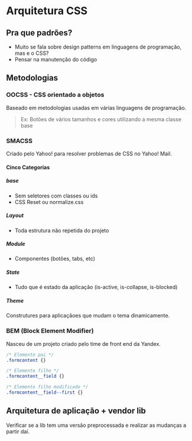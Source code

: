 # Arquitetura CSS

## Pra que padrões?
* Muito se fala sobre design patterns em linguagens de programação, mas e o CSS?
* Pensar na manutenção do código

## Metodologias

### OOCSS - CSS orientado a objetos
Baseado em metodologias usadas em várias linguagens de programação.

> Ex: Botões de vários tamanhos e cores utilizando a mesma classe base

### SMACSS
Criado pelo Yahoo! para resolver problemas de CSS no Yahoo! Mail.

#### Cinco Categorias

##### base
* Sem seletores com classes ou ids
* CSS Reset ou normalize.css

##### Layout
* Toda estrutura não repetida do projeto

#####  Module
* Componentes (botões, tabs, etc)

##### State
* Tudo que é estado da aplicação (is-active, is-collapse, is-blocked)

##### Theme
Construtures para aplicaçãoes que mudam o tema dinamicamente.

### BEM (Block Element Modifier)
Nasceu de um projeto criado pelo time de front end da Yandex.

```css
/* Elemento pai */
.formcontent {}

/* Elemento filho */
.formcontent__field {}

/* Elemento filho modificado */
.formcontent__field--first {}
```

## Arquitetura de aplicação + vendor lib
Verificar se a lib tem uma versão preprocessada e realizar as mudanças a partir daí.

